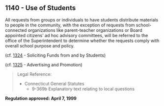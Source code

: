 ## 1140 - Use of Students

All requests from groups or individuals to have students distribute materials to people in the community, with the exception of requests from school-connected organizations like parent-teacher organizations or Board appointed citizens' ad hoc advisory committees, will be referred to the office of the Superintendent to determine whether the requests comply with overall school purpose and policy.

\(cf. [1324](/policies/1000/1324.md) - Soliciting Funds from and by Students\)

\(cf. [1325](/policies/1000/1325.md) - Advertising and Promotion\)

> Legal Reference:
> 
> * Connecticut General Statutes
>   * 9-369b Explanatory text relating to local questions

**Regulation approved:  April 7, 1999**

